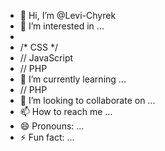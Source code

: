 - 👋 Hi, I’m @Levi-Chyrek
- 👀 I’m interested in ...
- <!-- HTML -->
- /* CSS */
- // JavaScript
- // PHP
- 🌱 I’m currently learning ...
- // PHP
- 💞️ I’m looking to collaborate on ...
- 📫 How to reach me ...
- 😄 Pronouns: ...
- ⚡ Fun fact: ...

